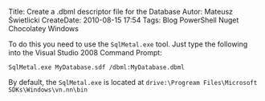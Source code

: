 Title: Create a .dbml descriptor file for the Database
Autor: Mateusz Świetlicki
CreateDate: 2010-08-15 17:54
Tags: 	Blog
		PowerShell
		Nuget
		Chocolatey
		Windows

To do this you need to use the `SqlMetal.exe` tool. Just type the following into the Visual Studio 2008 Command Prompt:
```
SqlMetal.exe MyDatabase.sdf /dbml:MyDatabase.dbml
```
By default, the `SqlMetal.exe` is located at `drive:\Progream Files\Microsoft SDKs\Windows\vn.nn\bin`